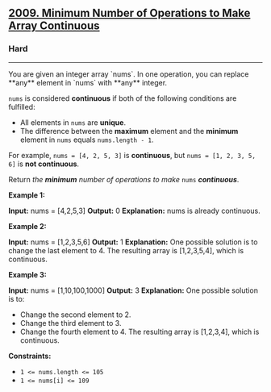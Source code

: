 <h2><a href="https://leetcode.com/problems/minimum-number-of-operations-to-make-array-continuous/">2009. Minimum Number of Operations to Make Array Continuous</a></h2><h3>Hard</h3><hr>You are given an integer array `nums`. In one operation, you can replace **any** element in `nums` with **any** integer.

`nums` is considered **continuous** if both of the following conditions are fulfilled:

*   All elements in `nums` are **unique**.
*   The difference between the **maximum** element and the **minimum** element in `nums` equals `nums.length - 1`.

For example, `nums = [4, 2, 5, 3]` is **continuous**, but `nums = [1, 2, 3, 5, 6]` is **not continuous**.

Return _the **minimum** number of operations to make_ `nums` **_continuous_**.

**Example 1:**

**Input:** nums = \[4,2,5,3\]
**Output:** 0
**Explanation:** nums is already continuous.

**Example 2:**

**Input:** nums = \[1,2,3,5,6\]
**Output:** 1
**Explanation:** One possible solution is to change the last element to 4.
The resulting array is \[1,2,3,5,4\], which is continuous.

**Example 3:**

**Input:** nums = \[1,10,100,1000\]
**Output:** 3
**Explanation:** One possible solution is to:
- Change the second element to 2.
- Change the third element to 3.
- Change the fourth element to 4.
The resulting array is \[1,2,3,4\], which is continuous.

**Constraints:**

*   `1 <= nums.length <= 105`
*   `1 <= nums[i] <= 109`